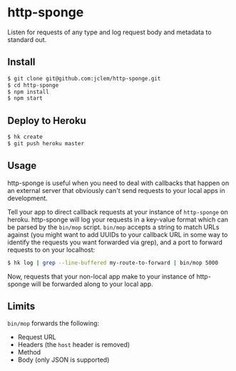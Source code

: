 # http-sponge

Listen for requests of any type and log request body and metadata to standard
out.

## Install

```sh
$ git clone git@github.com:jclem/http-sponge.git
$ cd http-sponge
$ npm install
$ npm start
```

## Deploy to Heroku

```sh
$ hk create
$ git push heroku master
```

## Usage

http-sponge is useful when you need to deal with callbacks that happen on an
external server that obviously can't send requests to your local apps in
development.

Tell your app to direct callback requests at your instance of `http-sponge` on
heroku. http-sponge will log your requests in a key-value format which can be
parsed by the `bin/mop` script. `bin/mop` accepts a string to match URLs against
(you might want to add UUIDs to your callback URL in some way to identify the
requests you want forwarded via grep), and a port to forward requests to on your
localhost:

```sh
$ hk log | grep --line-buffered my-route-to-forward | bin/mop 5000
```

Now, requests that your non-local app make to your instance of http-sponge will
be forwarded along to your local app.

## Limits

`bin/mop` forwards the following:

- Request URL
- Headers (the `host` header is removed)
- Method
- Body (only JSON is supported)
